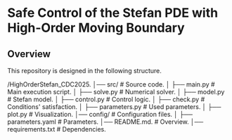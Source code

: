 # Safe Control of the Stefan PDE with High-Order Moving Boundary

## Overview
This repository is designed in the following structure.  

/HighOrderStefan_CDC2025. 
│── src/                # Source code. 
│   ├── main.py         # Main execution script. 
│   ├── solve.py        # Numerical solver. 
│   ├── model.py        # Stefan model. 
│   ├── control.py      # Control logic. 
│   ├── check.py        # Conditions' satisfaction. 
│   ├── parameters.py   # Used parameters. 
│   ├── plot.py         # Visualization. 
│── config/             # Configuration files. 
│   ├── parameters.yaml # Parameters. 
│── README.md.          # Overview. 
│── requirements.txt    # Dependencies. 